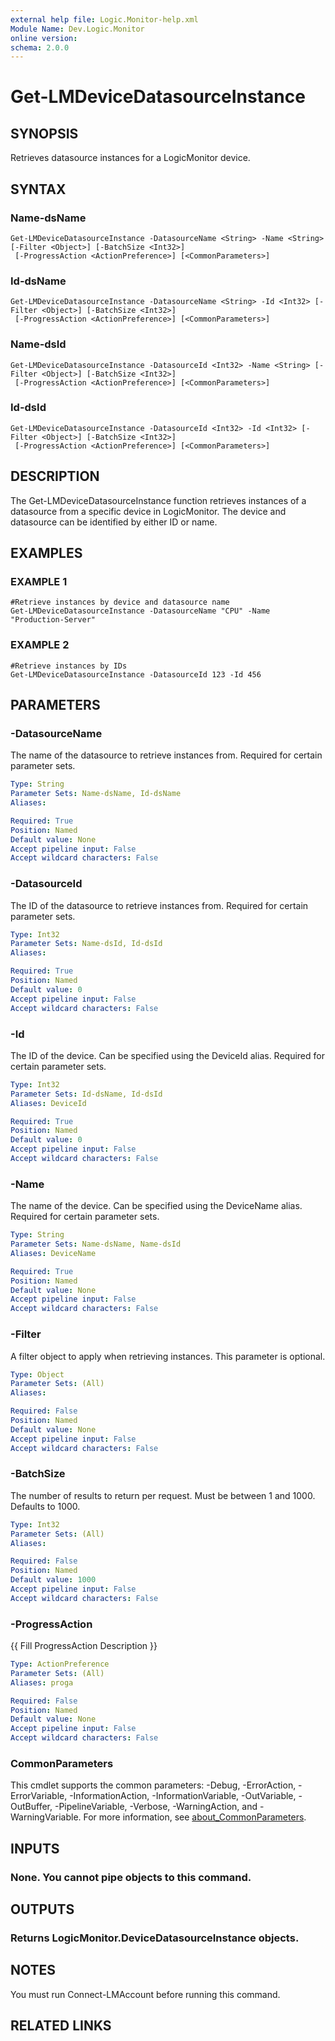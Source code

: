 ```yaml
---
external help file: Logic.Monitor-help.xml
Module Name: Dev.Logic.Monitor
online version:
schema: 2.0.0
---
```


# Get-LMDeviceDatasourceInstance

## SYNOPSIS
Retrieves datasource instances for a LogicMonitor device.

## SYNTAX

### Name-dsName
```
Get-LMDeviceDatasourceInstance -DatasourceName <String> -Name <String> [-Filter <Object>] [-BatchSize <Int32>]
 [-ProgressAction <ActionPreference>] [<CommonParameters>]
```

### Id-dsName
```
Get-LMDeviceDatasourceInstance -DatasourceName <String> -Id <Int32> [-Filter <Object>] [-BatchSize <Int32>]
 [-ProgressAction <ActionPreference>] [<CommonParameters>]
```

### Name-dsId
```
Get-LMDeviceDatasourceInstance -DatasourceId <Int32> -Name <String> [-Filter <Object>] [-BatchSize <Int32>]
 [-ProgressAction <ActionPreference>] [<CommonParameters>]
```

### Id-dsId
```
Get-LMDeviceDatasourceInstance -DatasourceId <Int32> -Id <Int32> [-Filter <Object>] [-BatchSize <Int32>]
 [-ProgressAction <ActionPreference>] [<CommonParameters>]
```

## DESCRIPTION
The Get-LMDeviceDatasourceInstance function retrieves instances of a datasource from a specific device in LogicMonitor.
The device and datasource can be identified by either ID or name.

## EXAMPLES

### EXAMPLE 1
```
#Retrieve instances by device and datasource name
Get-LMDeviceDatasourceInstance -DatasourceName "CPU" -Name "Production-Server"
```

### EXAMPLE 2
```
#Retrieve instances by IDs
Get-LMDeviceDatasourceInstance -DatasourceId 123 -Id 456
```

## PARAMETERS

### -DatasourceName
The name of the datasource to retrieve instances from.
Required for certain parameter sets.

```yaml
Type: String
Parameter Sets: Name-dsName, Id-dsName
Aliases:

Required: True
Position: Named
Default value: None
Accept pipeline input: False
Accept wildcard characters: False
```

### -DatasourceId
The ID of the datasource to retrieve instances from.
Required for certain parameter sets.

```yaml
Type: Int32
Parameter Sets: Name-dsId, Id-dsId
Aliases:

Required: True
Position: Named
Default value: 0
Accept pipeline input: False
Accept wildcard characters: False
```

### -Id
The ID of the device.
Can be specified using the DeviceId alias.
Required for certain parameter sets.

```yaml
Type: Int32
Parameter Sets: Id-dsName, Id-dsId
Aliases: DeviceId

Required: True
Position: Named
Default value: 0
Accept pipeline input: False
Accept wildcard characters: False
```

### -Name
The name of the device.
Can be specified using the DeviceName alias.
Required for certain parameter sets.

```yaml
Type: String
Parameter Sets: Name-dsName, Name-dsId
Aliases: DeviceName

Required: True
Position: Named
Default value: None
Accept pipeline input: False
Accept wildcard characters: False
```

### -Filter
A filter object to apply when retrieving instances.
This parameter is optional.

```yaml
Type: Object
Parameter Sets: (All)
Aliases:

Required: False
Position: Named
Default value: None
Accept pipeline input: False
Accept wildcard characters: False
```

### -BatchSize
The number of results to return per request.
Must be between 1 and 1000.
Defaults to 1000.

```yaml
Type: Int32
Parameter Sets: (All)
Aliases:

Required: False
Position: Named
Default value: 1000
Accept pipeline input: False
Accept wildcard characters: False
```

### -ProgressAction
{{ Fill ProgressAction Description }}

```yaml
Type: ActionPreference
Parameter Sets: (All)
Aliases: proga

Required: False
Position: Named
Default value: None
Accept pipeline input: False
Accept wildcard characters: False
```

### CommonParameters
This cmdlet supports the common parameters: -Debug, -ErrorAction, -ErrorVariable, -InformationAction, -InformationVariable, -OutVariable, -OutBuffer, -PipelineVariable, -Verbose, -WarningAction, and -WarningVariable. For more information, see [about_CommonParameters](http://go.microsoft.com/fwlink/?LinkID=113216).

## INPUTS

### None. You cannot pipe objects to this command.
## OUTPUTS

### Returns LogicMonitor.DeviceDatasourceInstance objects.
## NOTES
You must run Connect-LMAccount before running this command.

## RELATED LINKS
